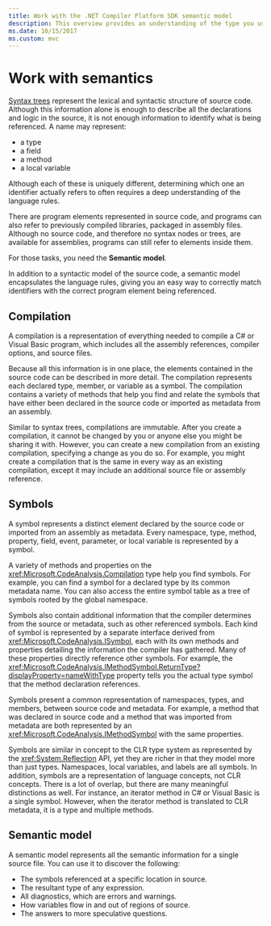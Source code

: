 ```yaml
---
title: Work with the .NET Compiler Platform SDK semantic model
description: This overview provides an understanding of the type you use to understand and manipulate the semantic model of your code.
ms.date: 10/15/2017
ms.custom: mvc
---
```


# Work with semantics

[Syntax trees](work-with-syntax.md) represent the lexical and syntactic structure of source code. Although this information alone is enough to describe all the declarations and logic in the source, it is not enough information to identify what is being referenced. A name
may represent:

- a type
- a field
- a method
- a local variable

Although each of these is uniquely different, determining which one an identifier actually refers to often requires a deep understanding of the language rules. 

There are program elements represented in source code, and programs can also refer to previously compiled libraries, packaged in assembly files. Although no source code, and therefore no syntax nodes or trees, are available for assemblies, programs can still refer to elements inside them.

For those tasks, you need the **Semantic model**.

In addition to a syntactic model of the source code, a semantic model encapsulates the language rules, giving you an easy way to correctly match identifiers with the correct program element being referenced.

## Compilation

A compilation is a representation of everything needed to compile a C# or Visual Basic program, which includes all the assembly references, compiler options, and source files. 

Because all this information is in one place, the elements contained in the source code can be described in more detail. The compilation represents each declared type, member, or variable as a symbol. The compilation contains a variety of methods that help you find and relate the symbols that have either been declared in the source code or imported as metadata from an assembly.

Similar to syntax trees, compilations are immutable. After you create a compilation, it cannot be changed by you or anyone else you might be sharing it with. However, you can create a new compilation from an existing compilation, specifying a change as you do so. For example, you might create a compilation that is the same in every way as an existing compilation, except it may include an additional source file or assembly reference.

## Symbols

A symbol represents a distinct element declared by the source code or imported from an assembly as metadata. Every namespace, type, method, property, field, event, parameter, or local variable is represented by a symbol. 

A variety of methods and properties on the <xref:Microsoft.CodeAnalysis.Compilation> type help you find symbols. For example, you can find a symbol for a declared type by its common metadata name. You can also access the entire symbol table as a tree of symbols rooted by the global namespace.

Symbols also contain additional information that the compiler determines from the source or metadata, such as other referenced symbols. Each kind of symbol is represented by a separate interface derived from <xref:Microsoft.CodeAnalysis.ISymbol>, each with its own methods and properties detailing the information the compiler has gathered. Many of these properties directly reference other symbols. For example, the <xref:Microsoft.CodeAnalysis.IMethodSymbol.ReturnType?displayProperty=nameWithType> property
tells you the actual type symbol that the method declaration references.

Symbols present a common representation of namespaces, types, and members, between source code and metadata. For example, a method that was declared in source code and a method that was imported from metadata are both represented by an <xref:Microsoft.CodeAnalysis.IMethodSymbol> with the same properties.

Symbols are similar in concept to the CLR type system as represented by the <xref:System.Reflection> API, yet they are richer in that they model more than just types. Namespaces, local variables, and labels are all symbols. In addition, symbols are a representation of language concepts, not CLR concepts. There is a lot of overlap, but there are many meaningful distinctions as well. For instance, an iterator method in C# or Visual Basic is a single symbol. However, when the iterator method is translated to CLR metadata, it is a type and multiple methods.

## Semantic model

A semantic model represents all the semantic information for a single source file. You can use it to discover the following: 

* The symbols referenced at a specific location in source.
* The resultant type of any expression.
* All diagnostics, which are errors and warnings.
* How variables flow in and out of regions of source.
* The answers to more speculative questions.
